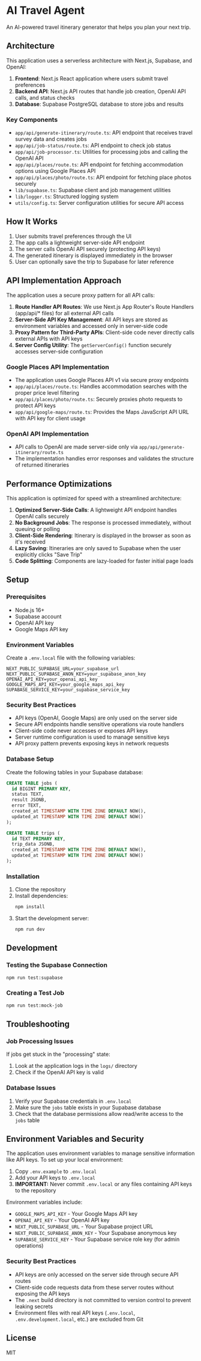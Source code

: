 # AI Travel Agent

An AI-powered travel itinerary generator that helps you plan your next trip.


## Architecture

This application uses a serverless architecture with Next.js, Supabase, and OpenAI:

1. **Frontend**: Next.js React application where users submit travel preferences
2. **Backend API**: Next.js API routes that handle job creation, OpenAI API calls, and status checks
3. **Database**: Supabase PostgreSQL database to store jobs and results

### Key Components

- `app/api/generate-itinerary/route.ts`: API endpoint that receives travel survey data and creates jobs
- `app/api/job-status/route.ts`: API endpoint to check job status
- `app/api/job-processor.ts`: Utilities for processing jobs and calling the OpenAI API
- `app/api/places/route.ts`: API endpoint for fetching accommodation options using Google Places API
- `app/api/places/photo/route.ts`: API endpoint for fetching place photos securely
- `lib/supabase.ts`: Supabase client and job management utilities
- `lib/logger.ts`: Structured logging system
- `utils/config.ts`: Server configuration utilities for secure API access

## How It Works

1. User submits travel preferences through the UI
2. The app calls a lightweight server-side API endpoint
3. The server calls OpenAI API securely (protecting API keys)
4. The generated itinerary is displayed immediately in the browser
5. User can optionally save the trip to Supabase for later reference

## API Implementation Approach

The application uses a secure proxy pattern for all API calls:

1. **Route Handler API Routes**: We use Next.js App Router's Route Handlers (app/api/* files) for all external API calls
2. **Server-Side API Key Management**: All API keys are stored as environment variables and accessed only in server-side code
3. **Proxy Pattern for Third-Party APIs**: Client-side code never directly calls external APIs with API keys
4. **Server Config Utility**: The `getServerConfig()` function securely accesses server-side configuration

### Google Places API Implementation

- The application uses Google Places API v1 via secure proxy endpoints
- `app/api/places/route.ts`: Handles accommodation searches with the proper price level filtering
- `app/api/places/photo/route.ts`: Securely proxies photo requests to protect API keys
- `app/api/google-maps/route.ts`: Provides the Maps JavaScript API URL with API key for client usage

### OpenAI API Implementation

- API calls to OpenAI are made server-side only via `app/api/generate-itinerary/route.ts`
- The implementation handles error responses and validates the structure of returned itineraries

## Performance Optimizations

This application is optimized for speed with a streamlined architecture:

1. **Optimized Server-Side Calls**: A lightweight API endpoint handles OpenAI calls securely
2. **No Background Jobs**: The response is processed immediately, without queuing or polling
3. **Client-Side Rendering**: Itinerary is displayed in the browser as soon as it's received
4. **Lazy Saving**: Itineraries are only saved to Supabase when the user explicitly clicks "Save Trip"
5. **Code Splitting**: Components are lazy-loaded for faster initial page loads

## Setup

### Prerequisites

- Node.js 16+
- Supabase account
- OpenAI API key
- Google Maps API key

### Environment Variables

Create a `.env.local` file with the following variables:

```
NEXT_PUBLIC_SUPABASE_URL=your_supabase_url
NEXT_PUBLIC_SUPABASE_ANON_KEY=your_supabase_anon_key
OPENAI_API_KEY=your_openai_api_key
GOOGLE_MAPS_API_KEY=your_google_maps_api_key
SUPABASE_SERVICE_KEY=your_supabase_service_key
```

### Security Best Practices

- API keys (OpenAI, Google Maps) are only used on the server side
- Secure API endpoints handle sensitive operations via route handlers
- Client-side code never accesses or exposes API keys
- Server runtime configuration is used to manage sensitive keys
- API proxy pattern prevents exposing keys in network requests

### Database Setup

Create the following tables in your Supabase database:

```sql
CREATE TABLE jobs (
  id BIGINT PRIMARY KEY,
  status TEXT,
  result JSONB,
  error TEXT,
  created_at TIMESTAMP WITH TIME ZONE DEFAULT NOW(),
  updated_at TIMESTAMP WITH TIME ZONE DEFAULT NOW()
);

CREATE TABLE trips (
  id TEXT PRIMARY KEY,
  trip_data JSONB,
  created_at TIMESTAMP WITH TIME ZONE DEFAULT NOW(),
  updated_at TIMESTAMP WITH TIME ZONE DEFAULT NOW()
);
```

### Installation

1. Clone the repository
2. Install dependencies:
   ```bash
   npm install
   ```
3. Start the development server:
   ```bash
   npm run dev
   ```

## Development

### Testing the Supabase Connection

```bash
npm run test:supabase
```

### Creating a Test Job

```bash
npm run test:mock-job
```

## Troubleshooting

### Job Processing Issues

If jobs get stuck in the "processing" state:

1. Look at the application logs in the `logs/` directory
2. Check if the OpenAI API key is valid

### Database Issues

1. Verify your Supabase credentials in `.env.local`
2. Make sure the `jobs` table exists in your Supabase database
3. Check that the database permissions allow read/write access to the `jobs` table

## Environment Variables and Security

The application uses environment variables to manage sensitive information like API keys. To set up your local environment:

1. Copy `.env.example` to `.env.local`
2. Add your API keys to `.env.local`
3. **IMPORTANT:** Never commit `.env.local` or any files containing API keys to the repository

Environment variables include:

- `GOOGLE_MAPS_API_KEY` - Your Google Maps API key
- `OPENAI_API_KEY` - Your OpenAI API key
- `NEXT_PUBLIC_SUPABASE_URL` - Your Supabase project URL
- `NEXT_PUBLIC_SUPABASE_ANON_KEY` - Your Supabase anonymous key
- `SUPABASE_SERVICE_KEY` - Your Supabase service role key (for admin operations)

### Security Best Practices

- API keys are only accessed on the server side through secure API routes
- Client-side code requests data from these server routes without exposing the API keys
- The `.next` build directory is not committed to version control to prevent leaking secrets
- Environment files with real API keys (`.env.local`, `.env.development.local`, etc.) are excluded from Git

## License

MIT 